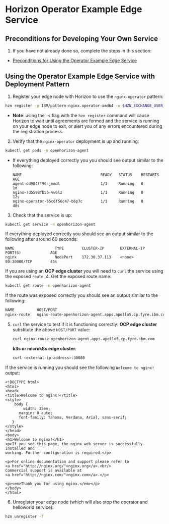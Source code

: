 # Horizon Operator Example Edge Service

## Preconditions for Developing Your Own Service

1. If you have not already done so, complete the steps in this section:

  - [Preconditions for Using the Operator Example Edge Service](README.md#preconditions)
  
## <a id=using-operator-pattern></a> Using the Operator Example Edge Service with Deployment Pattern

1. Register your edge node with Horizon to use the `nginx-operator` pattern:
  ```bash
  hzn register -p IBM/pattern-nginx.operator-amd64 -u $HZN_EXCHANGE_USER_AUTH
  ```
 - **Note**: using the `-s` flag with the `hzn register` command will cause Horizon to wait until agreements are formed and the service is running on your edge node to exit, or alert you of any errors encountered during the registration process. 

2. Verify that the `nginx-operator` deployment is up and running:
  ```bash
  kubectl get pods -n openhorizon-agent
  ```

- If everything deployed correctly you you should see output similar to the following:
  ```
  NAME                                   READY   STATUS    RESTARTS   AGE
  agent-dd984ff96-jmmdl                  1/1     Running   0          1d
  nginx-7d5598fb56-vw6lz                 1/1     Running   0          12s
  nginx-operator-55c6f56c47-b6p7c        1/1     Running   0          48s
  ```

3. Check that the service is up:
  ```bash
  kubectl get service -n openhorizon-agent
  ```

If everything deployed correctly you should see an output similar to the following after around 60 seconds:
  ```
  NAME                  TYPE        CLUSTER-IP       EXTERNAL-IP   PORT(S)             AGE
  nginx                 NodePort    172.30.37.113    <none>        80:30080/TCP        45s
  ```

If you are using an **OCP edge cluster** you will need to `curl` the service using the exposed `route`.
4. Get the exposed route name:
  ```bash
  kubectl get route -n openhorizon-agent
  ```
  
If the route was exposed correctly you should see an output similar to the following:
  ```bash
  NAME          HOST/PORT                                                    PATH   SERVICES   PORT   TERMINATION   WILDCARD
  nginx-route   nginx-route-openhorizon-agent.apps.apollo5.cp.fyre.ibm.com          nginx      8080                 None
  ```

5. `curl` the service to test if it is functioning correctly:
   **OCP edge cluster** substitute the above `HOST/PORT` value:
      ```bash
      curl nginx-route-openhorizon-agent.apps.apollo5.cp.fyre.ibm.com
      ```
   
   **k3s or microk8s edge cluster**:
      ```bash
      curl <external-ip-address>:30080
      ```

If the service is running you should see the following `Welcome to nginx!` output:
   ```
   <!DOCTYPE html>
   <html>
   <head>
   <title>Welcome to nginx!</title>
   <style>
       body {
           width: 35em;
         margin: 0 auto;
         font-family: Tahoma, Verdana, Arial, sans-serif;
      }
   </style>
   </head>
   <body>
   <h1>Welcome to nginx!</h1>
   <p>If you see this page, the nginx web server is successfully installed and
   working. Further configuration is required.</p>

   <p>For online documentation and support please refer to
   <a href="http://nginx.org/">nginx.org</a>.<br/>
   Commercial support is available at
   <a href="http://nginx.com/">nginx.com</a>.</p>

   <p><em>Thank you for using nginx.</em></p>
   </body>
   </html>
   ```

6. Unregister your edge node (which will also stop the operator and helloworld service):
  ```bash
  hzn unregister -f
  ```

